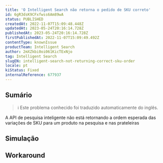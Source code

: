 ```yaml
---
title: 'O Intelligent Search não retorna o pedido de SKU correto'
id: 6gR3dsK9CFxfwss6Am89wA
status: PUBLISHED
createdAt: 2022-11-07T15:09:48.448Z
updatedAt: 2023-05-24T20:16:14.728Z
publishedAt: 2023-05-24T20:16:14.728Z
firstPublishedAt: 2022-11-07T15:09:49.492Z
contentType: knownIssue
productTeam: Intelligent Search
author: 2mXZkbi0oi061KicTExNjo
tag: Intelligent Search
slugEN: intelligent-search-not-returning-correct-sku-order
locale: pt
kiStatus: Fixed
internalReference: 677937
---
```


## Sumário

>ℹ️ Este problema conhecido foi traduzido automaticamente do inglês.


A API de pesquisa inteligente não está retornando a ordem esperada das variações de SKU para um produto na pesquisa e nas prateleiras

## Simulação



## Workaround



